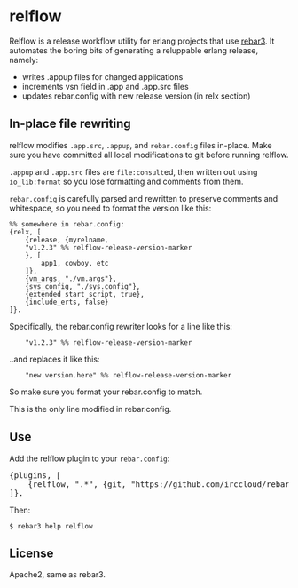 relflow
=======

Relflow is a release workflow utility for erlang projects that use
[rebar3](https://github.com/rebar/rebar3). It automates the boring bits of generating a reluppable erlang
release, namely:

* writes .appup files for changed applications
* increments vsn field in .app and .app.src files
* updates rebar.config with new release version (in relx section)


In-place file rewriting
-----------------------

relflow modifies `.app.src`, `.appup`, and `rebar.config` files in-place.
Make sure you have committed all local modifications to git before running relflow.

`.appup` and `.app.src` files are `file:consult`ed, then written out
using `io_lib:format` so you lose formatting and comments from them.

`rebar.config` is carefully parsed and rewritten to preserve comments
and whitespace, so you need to format the version like this:

    %% somewhere in rebar.config:
    {relx, [
        {release, {myrelname,
        "v1.2.3" %% relflow-release-version-marker
        }, [
            app1, cowboy, etc
        ]},
        {vm_args, "./vm.args"},
        {sys_config, "./sys.config"},
        {extended_start_script, true},
        {include_erts, false}
    ]}.

Specifically, the rebar.config rewriter looks for a line like this:

        "v1.2.3" %% relflow-release-version-marker

..and replaces it like this:

        "new.version.here" %% relflow-release-version-marker

So make sure you format your rebar.config to match.

This is the only line modified in rebar.config.

Use
---

Add the relflow plugin to your `rebar.config`:

<pre>
{plugins, [
    {relflow, ".*", {git, "https://github.com/irccloud/rebar3_relflow.git", {branch, "master"}}}
]}.
</pre>


Then:

    $ rebar3 help relflow


License
-------

Apache2, same as rebar3.
